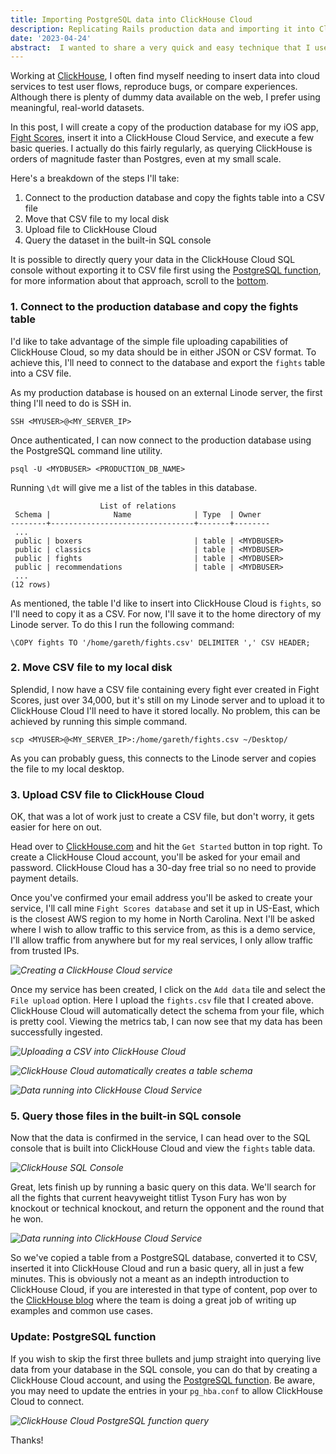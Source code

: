 ```yaml
---
title: Importing PostgreSQL data into ClickHouse Cloud
description: Replicating Rails production data and importing it into ClickHouse Cloud.
date: '2023-04-24'
abstract:  I wanted to share a very quick and easy technique that I use to insert data from my iOS app, Fight Scores, into a ClickHouse Cloud service.
---
```


Working at [ClickHouse](https://clickhouse.com/), I often find myself needing to insert data into cloud services to test user flows, reproduce bugs, or compare experiences. Although there is plenty of dummy data available on the web, I prefer using meaningful, real-world datasets.

In this post, I will create a copy of the production database for my iOS app, [Fight Scores](https://fightscores.co/), insert it into a ClickHouse Cloud Service, and execute a few basic queries. I actually do this fairly regularly, as querying ClickHouse is orders of magnitude faster than Postgres, even at my small scale.

Here's a breakdown of the steps I'll take:

1. Connect to the production database and copy the fights table into a CSV file
2. Move that CSV file to my local disk
3. Upload file to ClickHouse Cloud
4. Query the dataset in the built-in SQL console


<div class='note'>
  It is possible to directly query your data in the ClickHouse Cloud SQL console without exporting it to CSV file first using the <a href='https://clickhouse.com/docs/en/sql-reference/table-functions/postgresql' target='_blank'>PostgreSQL function</a>, for more information about that approach, scroll to the <a href='#bottom-function'>bottom</a>.
</div>

### 1. Connect to the production database and copy the fights table

I'd like to take advantage of the simple file uploading capabilities of ClickHouse Cloud, so my data should be in either JSON or CSV format. To achieve this, I'll need to connect to the database and export the `fights` table into a CSV file.

As my production database is housed on an external Linode server, the first thing I'll need to do is SSH in.

```
SSH <MYUSER>@<MY_SERVER_IP>
```
Once authenticated, I can now connect to the production database using the PostgreSQL command line utility. 

```
psql -U <MYDBUSER> <PRODUCTION_DB_NAME>
```

Running `\dt` will give me a list of the tables in this database.

```
                    List of relations
 Schema |              Name              | Type  | Owner
--------+--------------------------------+-------+--------
 ...
 public | boxers                         | table | <MYDBUSER>
 public | classics                       | table | <MYDBUSER>
 public | fights                         | table | <MYDBUSER>
 public | recommendations                | table | <MYDBUSER>
 ...
(12 rows)
```

As mentioned, the table I'd like to insert into ClickHouse Cloud is `fights`, so I'll need to copy it as a CSV. For now, I'll save it to the home directory of my Linode server. To do this I run the following command:

```
\COPY fights TO '/home/gareth/fights.csv' DELIMITER ',' CSV HEADER;
``` 

### 2. Move CSV file to my local disk
Splendid, I now have a CSV file containing every fight ever created in Fight Scores, just over 34,000, but it's still on my Linode server and to upload it to ClickHouse Cloud I'll need to have it stored locally. No problem, this can be achieved by running this simple command.

```
scp <MYUSER>@<MY_SERVER_IP>:/home/gareth/fights.csv ~/Desktop/
```

As you can probably guess, this connects to the Linode server and copies the file to my local desktop.


### 3. Upload CSV file to ClickHouse Cloud
OK, that was a lot of work just to create a CSV file, but don't worry, it gets easier for here on out.

Head over to [ClickHouse.com](https://clickhouse.com/) and hit the `Get Started` button in top right. To create a ClickHouse Cloud account, you'll be asked for your email and password. ClickHouse Cloud has a 30-day free trial so no need to provide payment details. 

Once you've confirmed your email address you'll be asked to create your service, I'll call mine `Fight Scores database` and set it up in US-East, which is the closest AWS region to my home in North Carolina. Next I'll be asked where I wish to allow traffic to this service from, as this is a demo service, I'll allow traffic from anywhere but for my real services, I only allow traffic from trusted IPs.

*![Creating a ClickHouse Cloud service](/assets/images/posts/clickhouse/ch-create-service.png "Creating a ClickHouse Cloud service")*

Once my service has been created, I click on the `Add data` tile and select the `File upload` option. Here I upload the `fights.csv` file that I created above. ClickHouse Cloud will automatically detect the schema from your file, which is pretty cool. Viewing the metrics tab, I can now see that my data has been successfully ingested.

*![Uploading a CSV into ClickHouse Cloud](/assets/images/posts/clickhouse/ch-file-upload.png "Uploading a CSV into ClickHouse Cloud")*

*![ClickHouse Cloud automatically creates a table schema](/assets/images/posts/clickhouse/ch-create-table.png "ClickHouse Cloud automatically creates a table schema")*

*![Data running into ClickHouse Cloud Service](/assets/images/posts/clickhouse/ch-data-in.png "Data running into ClickHouse Cloud Service")*

### 5. Query those files in the built-in SQL console
Now that the data is confirmed in the service, I can head over to the SQL console that is built into ClickHouse Cloud and view the `fights` table data.

*![ClickHouse SQL Console](/assets/images/posts/clickhouse/ch-sql-console.png "ClickHouse SQL Console")*

Great, lets finish up by running a basic query on this data. We'll search for all the fights that current heavyweight titlist Tyson Fury has won by knockout or technical knockout, and return the opponent and the round that he won. 

*![Data running into ClickHouse Cloud Service](/assets/images/posts/clickhouse/ch-fight-query-border.png "Data running into ClickHouse Cloud Service")*

So we've copied a table from a PostgreSQL database, converted it to CSV, inserted it into ClickHouse Cloud and run a basic query, all in just a few minutes. This is obviously not a meant as an indepth introduction to ClickHouse Cloud, if you are interested in that type of content, pop over to the [ClickHouse blog](https://clickhouse.com/blog/) where the team is doing a great job of writing up examples and common use cases.

<a id='bottom-function'></a>

### Update: PostgreSQL function
If you wish to skip the first three bullets and jump straight into querying live data from your database in the SQL console, you can do that by creating a ClickHouse Cloud account, and using the [PostgreSQL function](https://clickhouse.com/docs/en/sql-reference/table-functions/postgresql). Be aware, you may need to update the entries in your `pg_hba.conf` to allow ClickHouse Cloud to connect. 

*![ClickHouse Cloud PostgreSQL function query](/assets/images/posts/clickhouse/ch-psql-function.png "ClickHouse Cloud PostgreSQL function query")*


Thanks! 